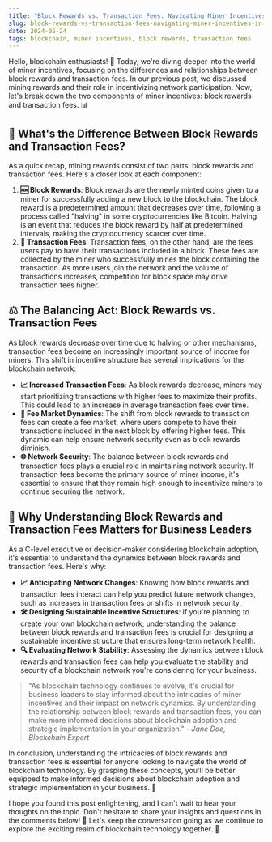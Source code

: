```yaml
---
title: "Block Rewards vs. Transaction Fees: Navigating Miner Incentives in Blockchain"
slug: block-rewards-vs-transaction-fees-navigating-miner-incentives-in-blockchain
date: 2024-05-24
tags: blockchain, miner incentives, block rewards, transaction fees
---
```


Hello, blockchain enthusiasts! 🙌 Today, we're diving deeper into the world of miner incentives, focusing on the differences and relationships between block rewards and transaction fees. In our previous post, we discussed mining rewards and their role in incentivizing network participation. Now, let's break down the two components of miner incentives: block rewards and transaction fees. 📊

## 🤔 What's the Difference Between Block Rewards and Transaction Fees?

As a quick recap, mining rewards consist of two parts: block rewards and transaction fees. Here's a closer look at each component:

1. **🆕 Block Rewards**: Block rewards are the newly minted coins given to a miner for successfully adding a new block to the blockchain. The block reward is a predetermined amount that decreases over time, following a process called "halving" in some cryptocurrencies like Bitcoin. Halving is an event that reduces the block reward by half at predetermined intervals, making the cryptocurrency scarcer over time.
2. **💸 Transaction Fees**: Transaction fees, on the other hand, are the fees users pay to have their transactions included in a block. These fees are collected by the miner who successfully mines the block containing the transaction. As more users join the network and the volume of transactions increases, competition for block space may drive transaction fees higher.

## ⚖️ The Balancing Act: Block Rewards vs. Transaction Fees

As block rewards decrease over time due to halving or other mechanisms, transaction fees become an increasingly important source of income for miners. This shift in incentive structure has several implications for the blockchain network:

- **📈 Increased Transaction Fees**: As block rewards decrease, miners may start prioritizing transactions with higher fees to maximize their profits. This could lead to an increase in average transaction fees over time.
- **🔄 Fee Market Dynamics**: The shift from block rewards to transaction fees can create a fee market, where users compete to have their transactions included in the next block by offering higher fees. This dynamic can help ensure network security even as block rewards diminish.
- **🌐 Network Security**: The balance between block rewards and transaction fees plays a crucial role in maintaining network security. If transaction fees become the primary source of miner income, it's essential to ensure that they remain high enough to incentivize miners to continue securing the network.

## 💼 Why Understanding Block Rewards and Transaction Fees Matters for Business Leaders

As a C-level executive or decision-maker considering blockchain adoption, it's essential to understand the dynamics between block rewards and transaction fees. Here's why:

- **📈 Anticipating Network Changes**: Knowing how block rewards and transaction fees interact can help you predict future network changes, such as increases in transaction fees or shifts in network security.
- **🛠️ Designing Sustainable Incentive Structures**: If you're planning to create your own blockchain network, understanding the balance between block rewards and transaction fees is crucial for designing a sustainable incentive structure that ensures long-term network health.
- **🔍 Evaluating Network Stability**: Assessing the dynamics between block rewards and transaction fees can help you evaluate the stability and security of a blockchain network you're considering for your business.

> "As blockchain technology continues to evolve, it's crucial for business leaders to stay informed about the intricacies of miner incentives and their impact on network dynamics. By understanding the relationship between block rewards and transaction fees, you can make more informed decisions about blockchain adoption and strategic implementation in your organization." - *Jane Doe, Blockchain Expert*

In conclusion, understanding the intricacies of block rewards and transaction fees is essential for anyone looking to navigate the world of blockchain technology. By grasping these concepts, you'll be better equipped to make informed decisions about blockchain adoption and strategic implementation in your business. 🚀

I hope you found this post enlightening, and I can't wait to hear your thoughts on the topic. Don't hesitate to share your insights and questions in the comments below! 📝 Let's keep the conversation going as we continue to explore the exciting realm of blockchain technology together. 🙌
